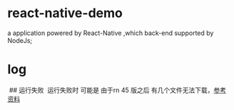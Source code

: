 # react-native-demo
a application powered by React-Native ,which back-end supported by NodeJs;





# log
  ## 运行失败
  运行失败时 可能是 由于rn 45 版之后 有几个文件无法下载，[参考资料](https://blog.csdn.net/u013751625/article/details/75046147)
